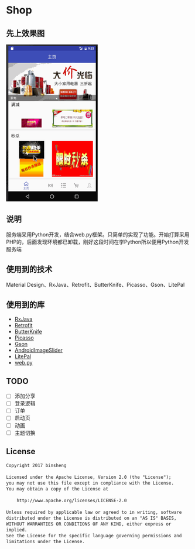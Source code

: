 # Shop

## 先上效果图

![shop](./screenshot.gif)

## 说明

服务端采用Python开发，结合web.py框架。只简单的实现了功能。开始打算采用PHP的，后面发现环境都已卸载，刚好这段时间在学Python所以便用Python开发服务端

## 使用到的技术

Material Design、RxJava、Retrofit、ButterKnife、Picasso、Gson、LitePal

## 使用到的库

- [RxJava](https://github.com/ReactiveX/RxJava)
- [Retrofit](https://github.com/square/retrofit)
- [ButterKnife](https://github.com/JakeWharton/butterknife)
- [Picasso](https://github.com/square/picasso)
- [Gson](https://github.com/google/gson)
- [AndroidImageSlider](https://github.com/daimajia/AndroidImageSlider)
- [LitePal](https://github.com/LitePalFramework/LitePal)
- [web.py](http://webpy.org/)

## TODO

- [ ] 添加分享
- [ ] ​登录逻辑
- [ ] 订单
- [ ] 启动页
- [ ] 动画
- [ ] 主题切换

## License

```
Copyright 2017 binsheng

Licensed under the Apache License, Version 2.0 (the "License");
you may not use this file except in compliance with the License.
You may obtain a copy of the License at

    http://www.apache.org/licenses/LICENSE-2.0

Unless required by applicable law or agreed to in writing, software
distributed under the License is distributed on an "AS IS" BASIS,
WITHOUT WARRANTIES OR CONDITIONS OF ANY KIND, either express or implied.
See the License for the specific language governing permissions and
limitations under the License.
```